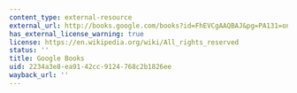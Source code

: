 ```yaml
---
content_type: external-resource
external_url: http://books.google.com/books?id=FhEVCgAAQBAJ&pg=PA131=onepage
has_external_license_warning: true
license: https://en.wikipedia.org/wiki/All_rights_reserved
status: ''
title: Google Books
uid: 2234a3e8-ea91-42cc-9124-768c2b1826ee
wayback_url: ''
---
```

